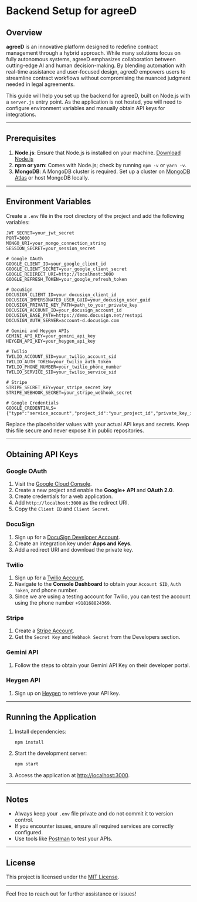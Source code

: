 # Backend Setup for agreeD

## Overview
**agreeD** is an innovative platform designed to redefine contract management through a hybrid approach. While many solutions focus on fully autonomous systems, agreeD emphasizes collaboration between cutting-edge AI and human decision-making. By blending automation with real-time assistance and user-focused design, agreeD empowers users to streamline contract workflows without compromising the nuanced judgment needed in legal agreements.

This guide will help you set up the backend for agreeD, built on Node.js with a `server.js` entry point. As the application is not hosted, you will need to configure environment variables and manually obtain API keys for integrations.

---

## Prerequisites

1. **Node.js**: Ensure that Node.js is installed on your machine. [Download Node.js](https://nodejs.org/)
2. **npm or yarn**: Comes with Node.js; check by running `npm -v` or `yarn -v`.
3. **MongoDB**: A MongoDB cluster is required. Set up a cluster on [MongoDB Atlas](https://www.mongodb.com/cloud/atlas) or host MongoDB locally.

---

## Environment Variables
Create a `.env` file in the root directory of the project and add the following variables:

```env
JWT_SECRET=your_jwt_secret
PORT=3000
MONGO_URI=your_mongo_connection_string
SESSION_SECRET=your_session_secret

# Google OAuth
GOOGLE_CLIENT_ID=your_google_client_id
GOOGLE_CLIENT_SECRET=your_google_client_secret
GOOGLE_REDIRECT_URI=http://localhost:3000
GOOGLE_REFRESH_TOKEN=your_google_refresh_token

# DocuSign
DOCUSIGN_CLIENT_ID=your_docusign_client_id
DOCUSIGN_IMPERSONATED_USER_GUID=your_docusign_user_guid
DOCUSIGN_PRIVATE_KEY_PATH=path_to_your_private_key
DOCUSIGN_ACCOUNT_ID=your_docusign_account_id
DOCUSIGN_BASE_PATH=https://demo.docusign.net/restapi
DOCUSIGN_AUTH_SERVER=account-d.docusign.com

# Gemini and Heygen APIs
GEMINI_API_KEY=your_gemini_api_key
HEYGEN_API_KEY=your_heygen_api_key

# Twilio
TWILIO_ACCOUNT_SID=your_twilio_account_sid
TWILIO_AUTH_TOKEN=your_twilio_auth_token
TWILIO_PHONE_NUMBER=your_twilio_phone_number
TWILIO_SERVICE_SID=your_twilio_service_sid

# Stripe
STRIPE_SECRET_KEY=your_stripe_secret_key
STRIPE_WEBHOOK_SECRET=your_stripe_webhook_secret

# Google Credentials
GOOGLE_CREDENTIALS={"type":"service_account","project_id":"your_project_id","private_key_id":"your_private_key_id","private_key":"your_private_key","client_email":"your_client_email","client_id":"your_client_id","auth_uri":"https://accounts.google.com/o/oauth2/auth","token_uri":"https://oauth2.googleapis.com/token","auth_provider_x509_cert_url":"https://www.googleapis.com/oauth2/v1/certs","client_x509_cert_url":"your_client_x509_cert_url"}
```

Replace the placeholder values with your actual API keys and secrets. Keep this file secure and never expose it in public repositories.

---

## Obtaining API Keys

### Google OAuth
1. Visit the [Google Cloud Console](https://console.cloud.google.com/).
2. Create a new project and enable the **Google+ API** and **OAuth 2.0**.
3. Create credentials for a web application.
4. Add `http://localhost:3000` as the redirect URI.
5. Copy the `Client ID` and `Client Secret`.

### DocuSign
1. Sign up for a [DocuSign Developer Account](https://developers.docusign.com/).
2. Create an integration key under **Apps and Keys**.
3. Add a redirect URI and download the private key.

### Twilio
1. Sign up for a [Twilio Account](https://www.twilio.com/).
2. Navigate to the **Console Dashboard** to obtain your `Account SID`, `Auth Token`, and phone number.
3. Since we are using a testing account for Twilio, you can test the account using the phone number `+918168824369`.

### Stripe
1. Create a [Stripe Account](https://stripe.com/).
2. Get the `Secret Key` and `Webhook Secret` from the Developers section.

### Gemini API
1. Follow the steps to obtain your Gemini API Key on their developer portal.

### Heygen API
1. Sign up on [Heygen](https://www.heygen.com/) to retrieve your API key.

---

## Running the Application

1. Install dependencies:
   ```bash
   npm install
   ```
2. Start the development server:
   ```bash
   npm start
   ```
3. Access the application at [http://localhost:3000](http://localhost:3000).

---

## Notes

- Always keep your `.env` file private and do not commit it to version control.
- If you encounter issues, ensure all required services are correctly configured.
- Use tools like [Postman](https://www.postman.com/) to test your APIs.

---

## License
This project is licensed under the [MIT License](LICENSE).

---

Feel free to reach out for further assistance or issues!
